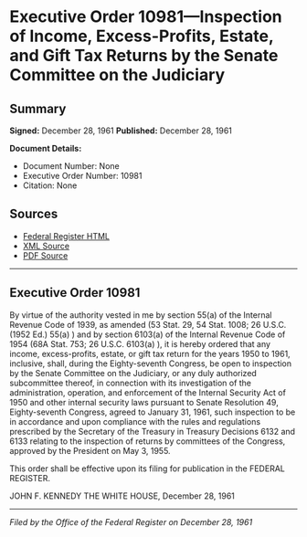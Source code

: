 # Executive Order 10981—Inspection of Income, Excess-Profits, Estate, and Gift Tax Returns by the Senate Committee on the Judiciary

## Summary

**Signed:** December 28, 1961
**Published:** December 28, 1961

**Document Details:**
- Document Number: None
- Executive Order Number: 10981
- Citation: None

## Sources
- [Federal Register HTML](https://www.presidency.ucsb.edu/documents/executive-order-10981-inspection-income-excess-profits-estate-and-gift-tax-returns-the)
- [XML Source](None)
- [PDF Source](None)

---

## Executive Order 10981

By virtue of the authority vested in me by section 55(a) of the Internal Revenue Code of 1939, as amended (53 Stat. 29, 54 Stat. 1008; 26 U.S.C. (1952 Ed.) 55(a) ) and by section 6103(a) of the Internal Revenue Code of 1954 (68A Stat. 753; 26 U.S.C. 6103(a) ), it is hereby ordered that any income, excess-profits, estate, or gift tax return for the years 1950 to 1961, inclusive, shall, during the Eighty-seventh Congress, be open to inspection by the Senate Committee on the Judiciary, or any duly authorized subcommittee thereof, in connection with its investigation of the administration, operation, and enforcement of the Internal Security Act of 1950 and other internal security laws pursuant to Senate Resolution 49, Eighty-seventh Congress, agreed to January 31, 1961, such inspection to be in accordance and upon compliance with the rules and regulations prescribed by the Secretary of the Treasury in Treasury Decisions 6132 and 6133 relating to the inspection of returns by committees of the Congress, approved by the President on May 3, 1955.

This order shall be effective upon its filing for publication in the FEDERAL REGISTER.

JOHN F. KENNEDY
THE WHITE HOUSE,
December 28, 1961

---

*Filed by the Office of the Federal Register on December 28, 1961*
